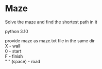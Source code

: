 # Maze
Solve the maze and find the shortest path in it

python 3.10

provide maze as maze.txt file in the same dir  
X - wall  
0 - start  
F - finish  
" " (space) - road